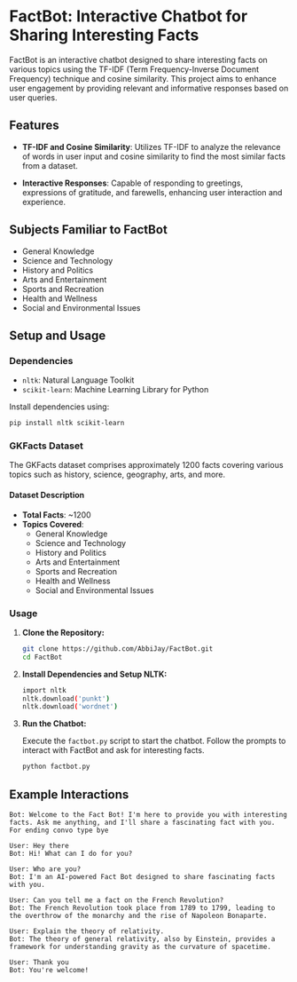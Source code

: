 # FactBot: Interactive Chatbot for Sharing Interesting Facts

FactBot is an interactive chatbot designed to share interesting facts on various topics using the TF-IDF (Term Frequency-Inverse Document Frequency) technique and cosine similarity. This project aims to enhance user engagement by providing relevant and informative responses based on user queries.

## Features

- **TF-IDF and Cosine Similarity**: Utilizes TF-IDF to analyze the relevance of words in user input and cosine similarity to find the most similar facts from a dataset.
  
- **Interactive Responses**: Capable of responding to greetings, expressions of gratitude, and farewells, enhancing user interaction and experience.

## Subjects Familiar to FactBot

- General Knowledge
- Science and Technology
- History and Politics
- Arts and Entertainment
- Sports and Recreation
- Health and Wellness
- Social and Environmental Issues

## Setup and Usage

### Dependencies

- `nltk`: Natural Language Toolkit
- `scikit-learn`: Machine Learning Library for Python

Install dependencies using:

```bash
pip install nltk scikit-learn
```

### GKFacts Dataset

The GKFacts dataset comprises approximately 1200 facts covering various topics such as history, science, geography, arts, and more.

#### Dataset Description

- **Total Facts**: ~1200
- **Topics Covered**:
  - General Knowledge
  - Science and Technology
  - History and Politics
  - Arts and Entertainment
  - Sports and Recreation
  - Health and Wellness
  - Social and Environmental Issues

### Usage

1. **Clone the Repository:**

   ```bash
   git clone https://github.com/AbbiJay/FactBot.git
   cd FactBot
   ```

2. **Install Dependencies and Setup NLTK:**

   ```bash
   import nltk
   nltk.download('punkt')
   nltk.download('wordnet')
   ```

3. **Run the Chatbot:**

   Execute the `factbot.py` script to start the chatbot. Follow the prompts to interact with FactBot and ask for interesting facts.

   ```bash
   python factbot.py
   ```

## Example Interactions

```plaintext
Bot: Welcome to the Fact Bot! I'm here to provide you with interesting facts. Ask me anything, and I'll share a fascinating fact with you.
For ending convo type bye

User: Hey there
Bot: Hi! What can I do for you?

User: Who are you?
Bot: I'm an AI-powered Fact Bot designed to share fascinating facts with you.

User: Can you tell me a fact on the French Revolution?
Bot: The French Revolution took place from 1789 to 1799, leading to the overthrow of the monarchy and the rise of Napoleon Bonaparte.

User: Explain the theory of relativity.
Bot: The theory of general relativity, also by Einstein, provides a framework for understanding gravity as the curvature of spacetime.

User: Thank you
Bot: You're welcome!
```

